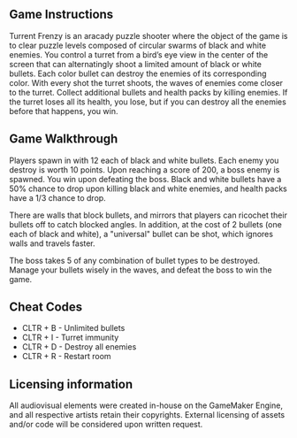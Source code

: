 ## Game Instructions ##

Turrent Frenzy is an aracady puzzle shooter where the object of the game is to clear puzzle levels composed of circular swarms of black and white enemies. You control a turret from a bird’s eye view in the center of the screen that can alternatingly shoot a limited amount of black or white bullets. Each color bullet can destroy the enemies of its corresponding color. With every shot the turret shoots, the waves of enemies come closer to the turret. Collect additional bullets and health packs by killing enemies.  If the turret loses all its health, you lose, but if you can destroy all the enemies before that happens, you win. 

## Game Walkthrough ##

Players spawn in with 12 each of black and white bullets. Each enemy you destroy is worth 10 points. Upon reaching a score of 200, a boss enemy is spawned. You win upon defeating the boss. Black and white bullets have a 50% chance to drop upon killing black and white enemies, and health packs have a 1/3 chance to drop. 

There are walls that block bullets, and mirrors that players can ricochet their bullets off to catch blocked angles. In addition, at the cost of 2 bullets (one each of black and white), a "universal" bullet can be shot, which ignores walls and travels faster.

The boss takes 5 of any combination of bullet types to be destroyed. Manage your bullets wisely in the waves, and defeat the boss to win the game.


## Cheat Codes ##

* CLTR + B - Unlimited bullets
* CLTR + I - Turret immunity
* CLTR + D - Destroy all enemies
* CLTR + R - Restart room

  
## Licensing information ##
All audiovisual elements were created in-house on the GameMaker Engine, and all respective artists retain their copyrights. External licensing of assets and/or code will be considered upon written request.
